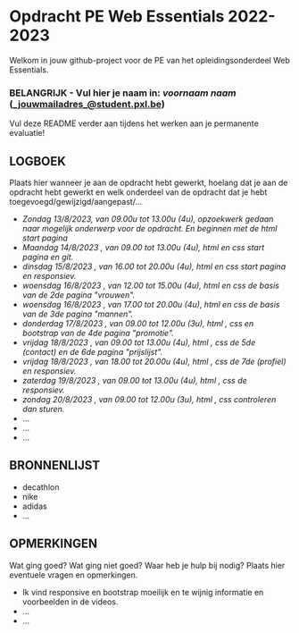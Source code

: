 # Opdracht PE Web Essentials 2022-2023

Welkom in jouw github-project voor de PE van het opleidingsonderdeel Web Essentials.

### BELANGRIJK - Vul hier je naam in: _voornaam_ _naam_ (_jouwmailadres_@student.pxl.be)
Vul deze README verder aan tijdens het werken aan je permanente evaluatie!

## LOGBOEK
Plaats hier wanneer je aan de opdracht hebt gewerkt, hoelang dat je aan de opdracht hebt gewerkt en welk onderdeel van de opdracht dat je hebt toegevoegd/gewijzigd/aangepast/...

* <i> Zondag 13/8/2023, van 09.00u tot 13.00u (4u), opzoekwerk gedaan naar mogelijk onderwerp voor de opdracht. En beginnen met de html start pagina</i>
* <i> Maandag 14/8/2023 , van 09.00 tot 13.00u (4u), html en css start pagina en git.</i>
* <i> dinsdag 15/8/2023 , van 16.00 tot 20.00u (4u), html en css start pagina en responsiev.</i>
* <i> woensdag 16/8/2023 , van 12.00 tot 15.00u (4u), html en css de basis van de 2de pagina "vrouwen".</i>
* <i> woensdag 16/8/2023 , van 17.00 tot 20.00u (4u), html en css de basis van de 3de pagina "mannen".</i>
* <i> donderdag 17/8/2023 , van 09.00 tot 12.00u (3u), html , css en bootstrap van de 4de pagina "promotie".</i>
* <i> vrijdag 18/8/2023 , van 09.00 tot 13.00u (4u), html , css de 5de (contact) en de 6de pagina "prijslijst".</i>
* <i> vrijdag 18/8/2023 , van 18.00 tot 20.00u (4u), html , css de 7de (profiel) en responsiev.</i>
* <i> zaterdag 19/8/2023 , van 09.00 tot 13.00u (4u), html , css de responsiev.</i>
* <i> zondag 20/8/2023 , van 09.00 tot 12.00u (3u), html , css controleren dan sturen.</i>
* ...
* ...
* ...

## BRONNENLIJST
* decathlon
* nike
* adidas
* ...

## OPMERKINGEN
Wat ging goed? Wat ging niet goed? Waar heb je hulp bij nodig? Plaats hier eventuele vragen en opmerkingen.
* Ik vind responsive en bootstrap moeilijk en te wijnig informatie en voorbeelden in de videos.
* ...
* ...